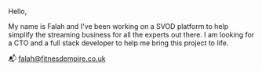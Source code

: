 
Hello, 

My name is Falah and I've been working on a SVOD platform to help simplify the streaming business for all the experts out there.
I am looking for a CTO and a full stack developer to help me bring this project to life. 

📬 falah@fitnesdempire.co.uk
